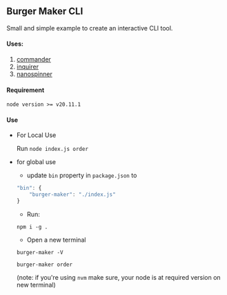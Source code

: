 ## Burger Maker CLI

Small and simple example to create an interactive CLI tool.

#### Uses: 
1. [commander](https://www.npmjs.com/package/commander)
2. [inquirer](https://www.npmjs.com/package/inquirer)
3. [nanospinner](https://www.npmjs.com/package/nanospinner)

#### Requirement
```shell
node version >= v20.11.1
```

#### Use
- For Local Use
    
    Run `node index.js order`


- for global use
    - update `bin` property in `package.json` to
    ```js
    "bin": {
        "burger-maker": "./index.js"
    }
    ```
    - Run: 
    ```shell
    npm i -g .
    ```
    - Open a new terminal
    ```shell
    burger-maker -V
    ```
    ```shell
    burger-maker order
    ```
    (note: if you're using `nvm` make sure, your node is at required version on new terminal)
